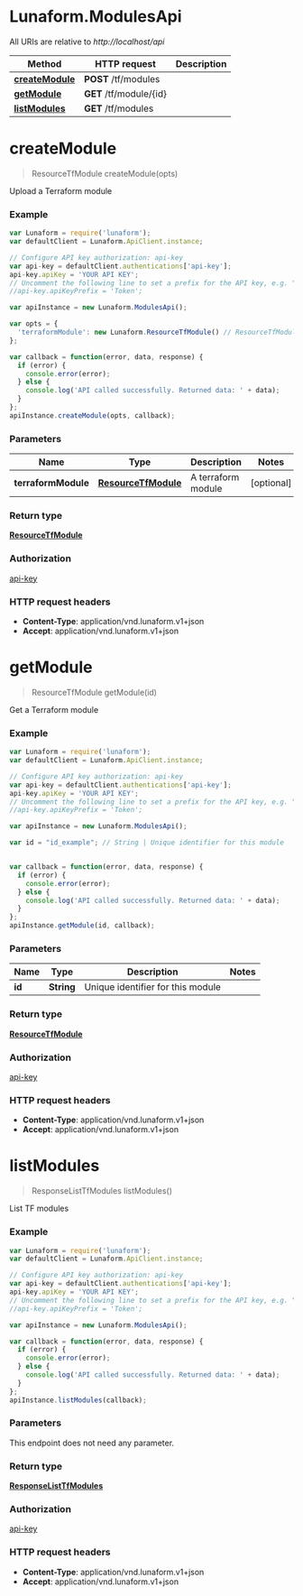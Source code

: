 # Lunaform.ModulesApi

All URIs are relative to *http://localhost/api*

Method | HTTP request | Description
------------- | ------------- | -------------
[**createModule**](ModulesApi.md#createModule) | **POST** /tf/modules | 
[**getModule**](ModulesApi.md#getModule) | **GET** /tf/module/{id} | 
[**listModules**](ModulesApi.md#listModules) | **GET** /tf/modules | 


<a name="createModule"></a>
# **createModule**
> ResourceTfModule createModule(opts)



Upload a Terraform module

### Example
```javascript
var Lunaform = require('lunaform');
var defaultClient = Lunaform.ApiClient.instance;

// Configure API key authorization: api-key
var api-key = defaultClient.authentications['api-key'];
api-key.apiKey = 'YOUR API KEY';
// Uncomment the following line to set a prefix for the API key, e.g. "Token" (defaults to null)
//api-key.apiKeyPrefix = 'Token';

var apiInstance = new Lunaform.ModulesApi();

var opts = { 
  'terraformModule': new Lunaform.ResourceTfModule() // ResourceTfModule | A terraform module
};

var callback = function(error, data, response) {
  if (error) {
    console.error(error);
  } else {
    console.log('API called successfully. Returned data: ' + data);
  }
};
apiInstance.createModule(opts, callback);
```

### Parameters

Name | Type | Description  | Notes
------------- | ------------- | ------------- | -------------
 **terraformModule** | [**ResourceTfModule**](ResourceTfModule.md)| A terraform module | [optional] 

### Return type

[**ResourceTfModule**](ResourceTfModule.md)

### Authorization

[api-key](../README.md#api-key)

### HTTP request headers

 - **Content-Type**: application/vnd.lunaform.v1+json
 - **Accept**: application/vnd.lunaform.v1+json

<a name="getModule"></a>
# **getModule**
> ResourceTfModule getModule(id)



Get a Terraform module

### Example
```javascript
var Lunaform = require('lunaform');
var defaultClient = Lunaform.ApiClient.instance;

// Configure API key authorization: api-key
var api-key = defaultClient.authentications['api-key'];
api-key.apiKey = 'YOUR API KEY';
// Uncomment the following line to set a prefix for the API key, e.g. "Token" (defaults to null)
//api-key.apiKeyPrefix = 'Token';

var apiInstance = new Lunaform.ModulesApi();

var id = "id_example"; // String | Unique identifier for this module


var callback = function(error, data, response) {
  if (error) {
    console.error(error);
  } else {
    console.log('API called successfully. Returned data: ' + data);
  }
};
apiInstance.getModule(id, callback);
```

### Parameters

Name | Type | Description  | Notes
------------- | ------------- | ------------- | -------------
 **id** | **String**| Unique identifier for this module | 

### Return type

[**ResourceTfModule**](ResourceTfModule.md)

### Authorization

[api-key](../README.md#api-key)

### HTTP request headers

 - **Content-Type**: application/vnd.lunaform.v1+json
 - **Accept**: application/vnd.lunaform.v1+json

<a name="listModules"></a>
# **listModules**
> ResponseListTfModules listModules()



List TF modules

### Example
```javascript
var Lunaform = require('lunaform');
var defaultClient = Lunaform.ApiClient.instance;

// Configure API key authorization: api-key
var api-key = defaultClient.authentications['api-key'];
api-key.apiKey = 'YOUR API KEY';
// Uncomment the following line to set a prefix for the API key, e.g. "Token" (defaults to null)
//api-key.apiKeyPrefix = 'Token';

var apiInstance = new Lunaform.ModulesApi();

var callback = function(error, data, response) {
  if (error) {
    console.error(error);
  } else {
    console.log('API called successfully. Returned data: ' + data);
  }
};
apiInstance.listModules(callback);
```

### Parameters
This endpoint does not need any parameter.

### Return type

[**ResponseListTfModules**](ResponseListTfModules.md)

### Authorization

[api-key](../README.md#api-key)

### HTTP request headers

 - **Content-Type**: application/vnd.lunaform.v1+json
 - **Accept**: application/vnd.lunaform.v1+json

